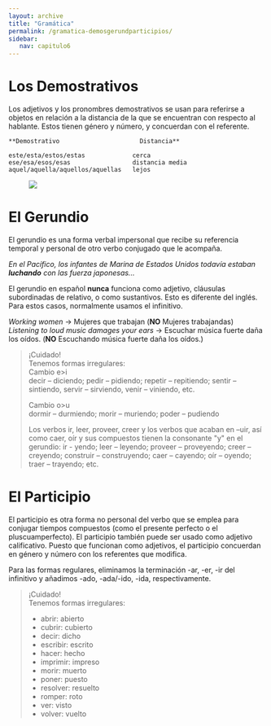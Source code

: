 ```yaml
---
layout: archive
title: "Gramática"
permalink: /gramatica-demosgerundparticipios/
sidebar:
   nav: capitulo6
---
```


# Los Demostrativos

Los adjetivos y los pronombres demostrativos se usan para referirse a objetos en relación a la distancia de la que se encuentran con respecto al hablante. Estos tienen género y número, y concuerdan con el referente.

    **Demostrativo                      Distancia**

    este/esta/estos/estas             cerca
    ese/esa/esos/esas                 distancia media
    aquel/aquella/aquellos/aquellas   lejos

<figure style="width: 400px" class="align-right">
    <a href="https://sarroniz.github.io/S-280/images/demostrativos.png"><img src="https://sarroniz.github.io/S-280/images/demostrativos.png"></a>
</figure>


# El Gerundio

El gerundio es una forma verbal impersonal que recibe su referencia temporal y personal de otro verbo conjugado que le acompaña.  

_En el Pacífico, los infantes de Marina de Estados Unidos todavía estaban **luchando** con las fuerza japonesas..._   

El gerundio en español **nunca** funciona como adjetivo, cláusulas subordinadas de relativo, o como sustantivos. Esto es diferente del inglés. Para estos casos, normalmente usamos el infinitivo.   

_Working women_ -> Mujeres que trabajan (**NO** Mujeres trabajandas)   
_Listening to loud music damages your ears_ -> Escuchar música fuerte daña los oídos. (**NO** Escuchando música fuerte daña los oídos.)    

> ¡Cuidado!   
> Tenemos formas irregulares:   
> Cambio e>i    
> decir – diciendo; pedir – pidiendo; repetir – repitiendo; sentir – sintiendo, servir – sirviendo, venir – viniendo, etc.   
>  
> Cambio o>u   
> dormir – durmiendo; morir – muriendo; poder – pudiendo   
>
> Los verbos ir, leer, proveer, creer y los verbos que acaban en –uir, así como caer, oír y sus compuestos tienen la consonante "y" en el gerundio: ir - yendo; leer – leyendo; proveer – proveyendo; creer – creyendo; construir – construyendo; caer – cayendo; oír – oyendo; traer – trayendo; etc.   


# El Participio

El participio es otra forma no personal del verbo que se emplea para conjugar tiempos compuestos (como el presente perfecto o el pluscuamperfecto). El participio también puede ser usado como adjetivo calificativo. Puesto que funcionan como adjetivos, el participio concuerdan en género y número con los referentes que modifica.   

Para las formas regulares, eliminamos  la terminación -ar, -er, -ir del infinitivo y añadimos -ado, -ada/-ido, -ida, respectivamente.

> ¡Cuidado!   
> Tenemos formas irregulares:
> - abrir: abierto
> - cubrir: cubierto
> - decir: dicho
> - escribir: escrito
> - hacer: hecho
> - imprimir: impreso
> - morir: muerto
> - poner: puesto
> - resolver: resuelto
> - romper: roto
> - ver: visto
> - volver: vuelto
